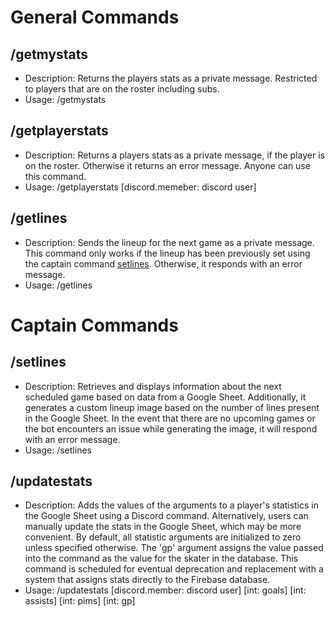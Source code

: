 # General Commands

## /getmystats
- Description: Returns the players stats as a private message. Restricted to players that are on the roster including subs.
- Usage: /getmystats
  
## /getplayerstats 
- Description: Returns a players stats as a private message, if the player is on the roster. Otherwise it returns an error message. Anyone can use this command.
- Usage: /getplayerstats [discord.memeber: discord user]

## /getlines
- Description: Sends the lineup for the next game as a private message. This command only works if the lineup has been previously set using the captain command [setlines](##setlines). Otherwise, it responds with an error message.
- Usage: /getlines

# Captain Commands
## /setlines
- Description: Retrieves and displays information about the next scheduled game based on data from a Google Sheet. Additionally, it generates a custom lineup image based on the number of lines present in the Google Sheet. In the event that there are no upcoming games or the bot encounters an issue while generating the image, it will respond with an error message.
- Usage: /setlines

## /updatestats
- Description: Adds the values of the arguments to a player's statistics in the Google Sheet using a Discord command. Alternatively, users can manually update the stats in the Google Sheet, which may be more convenient. By default, all statistic arguments are initialized to zero unless specified otherwise. The 'gp' argument assigns the value passed into the command as the value for the skater in the database. This command is scheduled for eventual deprecation and replacement with a system that assigns stats directly to the Firebase database.
- Usage: /updatestats [discord.member: discord user] [int: goals] [int: assists] [int: pims] [int: gp]
